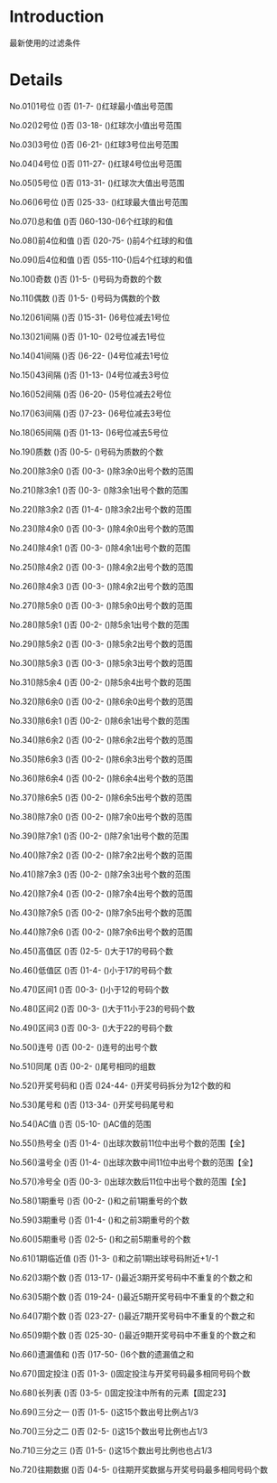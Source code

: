 # Introduction #

最新使用的过滤条件


# Details #

No.01()1号位        ()否      ()1-7-   ()红球最小值出号范围

No.02()2号位        ()否      ()3-18-  ()红球次小值出号范围

No.03()3号位        ()否      ()6-21-  ()红球3号位出号范围

No.04()4号位        ()否      ()11-27- ()红球4号位出号范围

No.05()5号位        ()否      ()13-31- ()红球次大值出号范围

No.06()6号位        ()否      ()25-33- ()红球最大值出号范围

No.07()总和值       ()否      ()60-130-()6个红球的和值

No.08()前4位和值    ()否      ()20-75- ()前4个红球的和值

No.09()后4位和值    ()否      ()55-110-()后4个红球的和值

No.10()奇数         ()否      ()1-5-   ()号码为奇数的个数

No.11()偶数         ()否      ()1-5-   ()号码为偶数的个数

No.12()61间隔       ()否      ()15-31- ()6号位减去1号位

No.13()21间隔       ()否      ()1-10-  ()2号位减去1号位

No.14()41间隔       ()否      ()6-22-  ()4号位减去1号位

No.15()43间隔       ()否      ()1-13-  ()4号位减去3号位

No.16()52间隔       ()否      ()6-20-  ()5号位减去2号位

No.17()63间隔       ()否      ()7-23-  ()6号位减去3号位

No.18()65间隔       ()否      ()1-13-  ()6号位减去5号位

No.19()质数         ()否      ()0-5-   ()号码为质数的个数

No.20()除3余0       ()否      ()0-3-   ()除3余0出号个数的范围

No.21()除3余1       ()否      ()0-3-   ()除3余1出号个数的范围

No.22()除3余2       ()否      ()1-4-   ()除3余2出号个数的范围

No.23()除4余0       ()否      ()0-3-   ()除4余0出号个数的范围

No.24()除4余1       ()否      ()0-3-   ()除4余1出号个数的范围

No.25()除4余2       ()否      ()0-3-   ()除4余2出号个数的范围

No.26()除4余3       ()否      ()0-3-   ()除4余2出号个数的范围

No.27()除5余0       ()否      ()0-3-   ()除5余0出号个数的范围

No.28()除5余1       ()否      ()0-2-   ()除5余1出号个数的范围

No.29()除5余2       ()否      ()0-3-   ()除5余2出号个数的范围

No.30()除5余3       ()否      ()0-3-   ()除5余3出号个数的范围

No.31()除5余4       ()否      ()0-2-   ()除5余4出号个数的范围

No.32()除6余0       ()否      ()0-2-   ()除6余0出号个数的范围

No.33()除6余1       ()否      ()0-2-   ()除6余1出号个数的范围

No.34()除6余2       ()否      ()0-2-   ()除6余2出号个数的范围

No.35()除6余3       ()否      ()0-2-   ()除6余3出号个数的范围

No.36()除6余4       ()否      ()0-2-   ()除6余4出号个数的范围

No.37()除6余5       ()否      ()0-2-   ()除6余5出号个数的范围

No.38()除7余0       ()否      ()0-2-   ()除7余0出号个数的范围

No.39()除7余1       ()否      ()0-2-   ()除7余1出号个数的范围

No.40()除7余2       ()否      ()0-2-   ()除7余2出号个数的范围

No.41()除7余3       ()否      ()0-2-   ()除7余3出号个数的范围

No.42()除7余4       ()否      ()0-2-   ()除7余4出号个数的范围

No.43()除7余5       ()否      ()0-2-   ()除7余5出号个数的范围

No.44()除7余6       ()否      ()0-2-   ()除7余6出号个数的范围

No.45()高值区       ()否      ()2-5-   ()大于17的号码个数

No.46()低值区       ()否      ()1-4-   ()小于17的号码个数

No.47()区间1        ()否      ()0-3-   ()小于12的号码个数

No.48()区间2        ()否      ()0-3-   ()大于11小于23的号码个数

No.49()区间3        ()否      ()0-3-   ()大于22的号码个数

No.50()连号         ()否      ()0-2-   ()连号的出号个数

No.51()同尾         ()否      ()0-2-   ()尾号相同的组数

No.52()开奖号码和   ()否      ()24-44- ()开奖号码拆分为12个数的和

No.53()尾号和       ()否      ()13-34- ()开奖号码尾号和

No.54()AC值         ()否      ()5-10-  ()AC值的范围

No.55()热号全       ()否      ()1-4-   ()出球次数前11位中出号个数的范围【全】

No.56()温号全       ()否      ()1-4-   ()出球次数中间11位中出号个数的范围【全】

No.57()冷号全       ()否      ()0-3-   ()出球次数后11位中出号个数的范围【全】

No.58()1期重号      ()否      ()0-2-   ()和之前1期重号的个数

No.59()3期重号      ()否      ()1-4-   ()和之前3期重号的个数

No.60()5期重号      ()否      ()2-5-   ()和之前5期重号的个数

No.61()1期临近值    ()否      ()1-3-   ()和之前1期出球号码附近+1/-1

No.62()3期个数      ()否      ()13-17- ()最近3期开奖号码中不重复的个数之和

No.63()5期个数      ()否      ()19-24- ()最近5期开奖号码中不重复的个数之和

No.64()7期个数      ()否      ()23-27- ()最近7期开奖号码中不重复的个数之和

No.65()9期个数      ()否      ()25-30- ()最近9期开奖号码中不重复的个数之和

No.66()遗漏值和     ()否      ()17-50- ()6个数的遗漏值之和

No.67()固定投注     ()否      ()1-3-   ()固定投注与开奖号码最多相同号码个数

No.68()长列表       ()否      ()3-5-   ()固定投注中所有的元素【固定23】

No.69()三分之一     ()否      ()1-5-   ()这15个数出号比例占1/3

No.70()三分之二     ()否      ()2-5-   ()这15个数出号比例也占1/3

No.71()三分之三     ()否      ()1-5-   ()这15个数出号比例也也占1/3

No.72()往期数据     ()否      ()4-5-   ()往期开奖数据与开奖号码最多相同号码个数